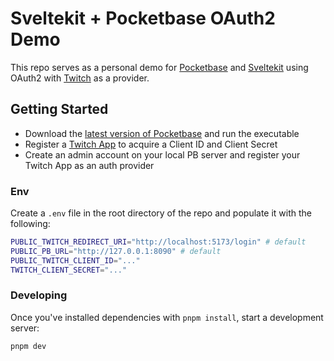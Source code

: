 # Sveltekit + Pocketbase OAuth2 Demo
This repo serves as a personal demo for [Pocketbase](https://pocketbase.io/) and [Sveltekit](https://kit.svelte.dev/docs/introduction) using OAuth2 with [Twitch](https://dev.twitch.tv/docs/authentication) as a provider.

## Getting Started
- Download the [latest version of Pocketbase](https://pocketbase.io/docs/) and run the executable
- Register a [Twitch App](https://dev.twitch.tv/console/apps) to acquire a Client ID and Client Secret
- Create an admin account on your local PB server and register your Twitch App as an auth provider

### Env
Create a `.env` file in the root directory of the repo and populate it with the following:
```bash
PUBLIC_TWITCH_REDIRECT_URI="http://localhost:5173/login" # default
PUBLIC_PB_URL="http://127.0.0.1:8090" # default
PUBLIC_TWITCH_CLIENT_ID="..."
TWITCH_CLIENT_SECRET="..."
```

### Developing
Once you've installed dependencies with `pnpm install`, start a development server:

```bash
pnpm dev
```
